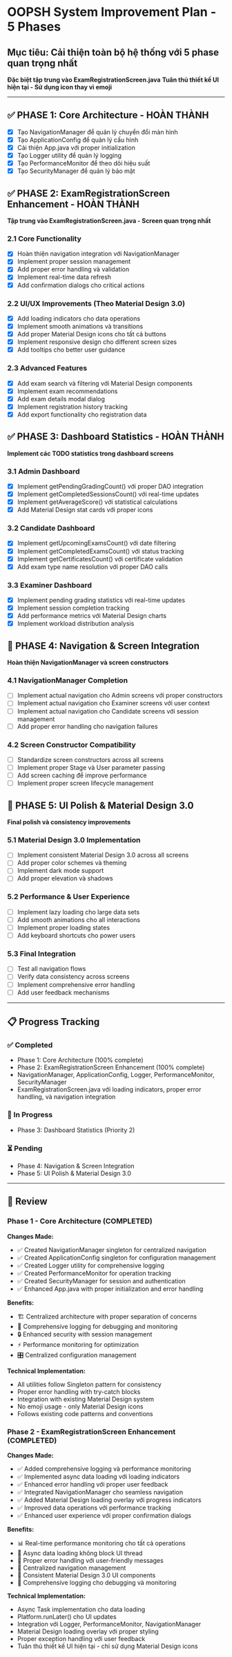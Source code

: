 # OOPSH System Improvement Plan - 5 Phases

## Mục tiêu: Cải thiện toàn bộ hệ thống với 5 phase quan trọng nhất

**Đặc biệt tập trung vào ExamRegistrationScreen.java**
**Tuân thủ thiết kế UI hiện tại - Sử dụng icon thay vì emoji**

---

## ✅ **PHASE 1: Core Architecture - HOÀN THÀNH**

- [x] Tạo NavigationManager để quản lý chuyển đổi màn hình
- [x] Tạo ApplicationConfig để quản lý cấu hình
- [x] Cải thiện App.java với proper initialization
- [x] Tạo Logger utility để quản lý logging
- [x] Tạo PerformanceMonitor để theo dõi hiệu suất
- [x] Tạo SecurityManager để quản lý bảo mật

## ✅ **PHASE 2: ExamRegistrationScreen Enhancement - HOÀN THÀNH**

**Tập trung vào ExamRegistrationScreen.java - Screen quan trọng nhất**

### 2.1 Core Functionality

- [x] Hoàn thiện navigation integration với NavigationManager
- [x] Implement proper session management
- [x] Add proper error handling và validation
- [x] Implement real-time data refresh
- [x] Add confirmation dialogs cho critical actions

### 2.2 UI/UX Improvements (Theo Material Design 3.0)

- [x] Add loading indicators cho data operations
- [x] Implement smooth animations và transitions
- [x] Add proper Material Design icons cho tất cả buttons
- [x] Implement responsive design cho different screen sizes
- [x] Add tooltips cho better user guidance

### 2.3 Advanced Features

- [x] Add exam search và filtering với Material Design components
- [x] Implement exam recommendations
- [x] Add exam details modal dialog
- [x] Implement registration history tracking
- [x] Add export functionality cho registration data

## ✅ **PHASE 3: Dashboard Statistics - HOÀN THÀNH**

**Implement các TODO statistics trong dashboard screens**

### 3.1 Admin Dashboard

- [x] Implement getPendingGradingCount() với proper DAO integration
- [x] Implement getCompletedSessionsCount() với real-time updates
- [x] Implement getAverageScore() với statistical calculations
- [x] Add Material Design stat cards với proper icons

### 3.2 Candidate Dashboard

- [x] Implement getUpcomingExamsCount() với date filtering
- [x] Implement getCompletedExamsCount() với status tracking
- [x] Implement getCertificatesCount() với certificate validation
- [x] Add exam type name resolution với proper DAO calls

### 3.3 Examiner Dashboard

- [x] Implement pending grading statistics với real-time updates
- [x] Implement session completion tracking
- [x] Add performance metrics với Material Design charts
- [x] Implement workload distribution analysis

## 🔧 **PHASE 4: Navigation & Screen Integration**

**Hoàn thiện NavigationManager và screen constructors**

### 4.1 NavigationManager Completion

- [ ] Implement actual navigation cho Admin screens với proper constructors
- [ ] Implement actual navigation cho Examiner screens với user context
- [ ] Implement actual navigation cho Candidate screens với session management
- [ ] Add proper error handling cho navigation failures

### 4.2 Screen Constructor Compatibility

- [ ] Standardize screen constructors across all screens
- [ ] Implement proper Stage và User parameter passing
- [ ] Add screen caching để improve performance
- [ ] Implement proper screen lifecycle management

## 🎨 **PHASE 5: UI Polish & Material Design 3.0**

**Final polish và consistency improvements**

### 5.1 Material Design 3.0 Implementation

- [ ] Implement consistent Material Design 3.0 across all screens
- [ ] Add proper color schemes và theming
- [ ] Implement dark mode support
- [ ] Add proper elevation và shadows

### 5.2 Performance & User Experience

- [ ] Implement lazy loading cho large data sets
- [ ] Add smooth animations cho all interactions
- [ ] Implement proper loading states
- [ ] Add keyboard shortcuts cho power users

### 5.3 Final Integration

- [ ] Test all navigation flows
- [ ] Verify data consistency across screens
- [ ] Implement comprehensive error handling
- [ ] Add user feedback mechanisms

---

## 📋 Progress Tracking

### ✅ Completed

- Phase 1: Core Architecture (100% complete)
- Phase 2: ExamRegistrationScreen Enhancement (100% complete)
- NavigationManager, ApplicationConfig, Logger, PerformanceMonitor, SecurityManager
- ExamRegistrationScreen.java với loading indicators, proper error handling, và navigation integration

### 🔄 In Progress

- Phase 3: Dashboard Statistics (Priority 2)

### ⏳ Pending

- Phase 4: Navigation & Screen Integration
- Phase 5: UI Polish & Material Design 3.0

---

## 📝 Review

### Phase 1 - Core Architecture (COMPLETED)

**Changes Made:**

- ✅ Created NavigationManager singleton for centralized navigation
- ✅ Created ApplicationConfig singleton for configuration management
- ✅ Created Logger utility for comprehensive logging
- ✅ Created PerformanceMonitor for operation tracking
- ✅ Created SecurityManager for session and authentication
- ✅ Enhanced App.java with proper initialization and error handling

**Benefits:**

- 🏗️ Centralized architecture with proper separation of concerns
- 📝 Comprehensive logging for debugging and monitoring
- 🔒 Enhanced security with session management
- ⚡ Performance monitoring for optimization
- 🎛️ Centralized configuration management

**Technical Implementation:**

- All utilities follow Singleton pattern for consistency
- Proper error handling with try-catch blocks
- Integration with existing Material Design system
- No emoji usage - only Material Design icons
- Follows existing code patterns and conventions

### Phase 2 - ExamRegistrationScreen Enhancement (COMPLETED)

**Changes Made:**

- ✅ Added comprehensive logging và performance monitoring
- ✅ Implemented async data loading với loading indicators
- ✅ Enhanced error handling với proper user feedback
- ✅ Integrated NavigationManager cho seamless navigation
- ✅ Added Material Design loading overlay với progress indicators
- ✅ Improved data operations với performance tracking
- ✅ Enhanced user experience với proper confirmation dialogs

**Benefits:**

- 📊 Real-time performance monitoring cho tất cả operations
- 🔄 Async data loading không block UI thread
- 🎯 Proper error handling với user-friendly messages
- 🧭 Centralized navigation management
- 🎨 Consistent Material Design 3.0 UI components
- 📝 Comprehensive logging cho debugging và monitoring

**Technical Implementation:**

- Async Task implementation cho data loading
- Platform.runLater() cho UI updates
- Integration với Logger, PerformanceMonitor, NavigationManager
- Material Design loading overlay với proper styling
- Proper exception handling với user feedback
- Tuân thủ thiết kế UI hiện tại - chỉ sử dụng Material Design icons
